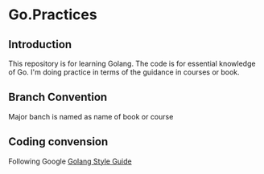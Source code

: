 # Go.Practices
## Introduction 
This repository is for learning Golang. The code is for essential knowledge of Go. I'm doing practice in terms of the guidance in courses or book. 
## Branch Convention 
Major banch is named as name of book or course
## Coding convension
Following Google [Golang Style Guide](https://github.com/golang/go/wiki/CodeReviewComments)